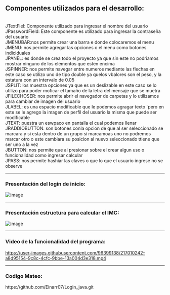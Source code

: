 
<h2> Componentes utilizados para el desarrollo: </h2></br>
JTextFiel: Componente utilizado para ingresar el nombre del usuario </br>
JPasswordField: Este componente es utilizado para ingresar la contraseña del usuario </br>
JMENUBAR:nos permite crear una barra e donde colocaremos el menu </br>
JMENU: nos permite agregar las opciones o el menu como botones indiciduales</br>
JPANEL: es donde se crea todo el proyecto ya que sin este no podriamos mostrar ninguno de los elementos que esten encima</br>
JSPINNER: nos permite navegar entre numeros mediante las flechas en este caso se utilizo uno de tipo double ya quelos vbalores son el peso, y la estatura con un intervalo de 0.05</br>
JSPLIT: los muestra opciones ya que es un deslizable en este caso se lo utilizo para poder moficar el tamaño de la letra del mensaje que se muetra </br>
JFILECHOSER: nos permite abrir el navegador de carpetas y lo utilizamos para cambiar de imagen del usuario</br>
JLABEL: es una espacio modificable que le podemos agragar texto ´pero en este se le agrego la imagen de perfil del usuario la misma que puede ser modificable</br>
JTEXT: puestra un eswpaco en pantalla el cual podemos llenar </br>
JRADDIOBUTTON: son botones conla opcion de que al ser seleccionado se marcara y si esta dentro de un grupo si marcamoas uno no podremos marcar otro o este cambiara su posicion al nuevo seleccionado ttiene que ser uno a la vez</br>
JBUTTON: nos permite que al presionar sobre el crear algun uso o funcionalidad como ingresar calcular</br>
JPASS: nos permite hashiar las claves o que lo que el usuario ingrese no se observe</br>

<hr/>
<h3>Presentación del login de inicio:</h3>

![image](https://user-images.githubusercontent.com/96399138/216997506-c5ef40dc-d4a0-4426-8c5a-60edda0c330b.png)

<hr/>
<h3>Presentación estructura para calcular el IMC: </h3>


![image](https://user-images.githubusercontent.com/96399138/216998297-ba293364-fd7f-479c-9bca-1a1efaf082ab.png)

<hr/>
<h3>Video de la funcionalidad del programa:</h3>


https://user-images.githubusercontent.com/96399138/217010242-a8d95154-9c8c-4cfc-9bbe-13a004d3e318.mp4

<hr/>
<footer>
  <h3>Codigo Mateo:</h3>
https://github.com/Einarr07/Login_java.git
</footer>
 
